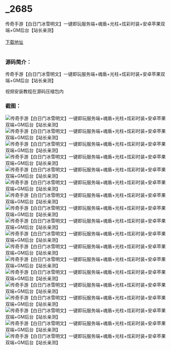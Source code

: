 # _2685
传奇手游【白日门冰雪明文】一键即玩服务端+魂盾+光柱+炫彩时装+安卓苹果双端+GM后台【站长亲测】
<br/></br>
[下载地址](https://www.uuid2.com/2685.html "下载地址")
<br/></br>
<h3>源码简介：</h3>
<p>传奇手游【白日门冰雪明文】一键即玩服务端+魂盾+光柱+炫彩时装+安卓苹果双端+GM后台【站长亲测】<p>
<p>视频安装教程在源码压缩包内<p>
<h3>截图：</h3>
<img src="https://www.uuid2.com/wp-content/uploads/img/202111/f20a838808.png" alt="传奇手游【白日门冰雪明文】一键即玩服务端+魂盾+光柱+炫彩时装+安卓苹果双端+GM后台【站长亲测】"><img src="https://www.uuid2.com/wp-content/uploads/img/202111/95eaec4480.png" alt="传奇手游【白日门冰雪明文】一键即玩服务端+魂盾+光柱+炫彩时装+安卓苹果双端+GM后台【站长亲测】"><img src="https://www.uuid2.com/wp-content/uploads/img/202111/2006f20837.png" alt="传奇手游【白日门冰雪明文】一键即玩服务端+魂盾+光柱+炫彩时装+安卓苹果双端+GM后台【站长亲测】"><img src="https://www.uuid2.com/wp-content/uploads/img/202111/1513d42610.png" alt="传奇手游【白日门冰雪明文】一键即玩服务端+魂盾+光柱+炫彩时装+安卓苹果双端+GM后台【站长亲测】"><img src="https://www.uuid2.com/wp-content/uploads/img/202111/b322658303.png" alt="传奇手游【白日门冰雪明文】一键即玩服务端+魂盾+光柱+炫彩时装+安卓苹果双端+GM后台【站长亲测】"><img src="https://www.uuid2.com/wp-content/uploads/img/202111/9bb79d4203.png" alt="传奇手游【白日门冰雪明文】一键即玩服务端+魂盾+光柱+炫彩时装+安卓苹果双端+GM后台【站长亲测】"><img src="https://www.uuid2.com/wp-content/uploads/img/202111/ac13e6b384.png" alt="传奇手游【白日门冰雪明文】一键即玩服务端+魂盾+光柱+炫彩时装+安卓苹果双端+GM后台【站长亲测】"><img src="https://www.uuid2.com/wp-content/uploads/img/202111/8a37566441.png" alt="传奇手游【白日门冰雪明文】一键即玩服务端+魂盾+光柱+炫彩时装+安卓苹果双端+GM后台【站长亲测】"><img src="https://www.uuid2.com/wp-content/uploads/img/202111/0582275641.png" alt="传奇手游【白日门冰雪明文】一键即玩服务端+魂盾+光柱+炫彩时装+安卓苹果双端+GM后台【站长亲测】"><img src="https://www.uuid2.com/wp-content/uploads/img/202111/494e93a891.png" alt="传奇手游【白日门冰雪明文】一键即玩服务端+魂盾+光柱+炫彩时装+安卓苹果双端+GM后台【站长亲测】"><img src="https://www.uuid2.com/wp-content/uploads/img/202111/4ff541c195.png" alt="传奇手游【白日门冰雪明文】一键即玩服务端+魂盾+光柱+炫彩时装+安卓苹果双端+GM后台【站长亲测】"><img src="https://www.uuid2.com/wp-content/uploads/img/202111/ab929d5680.png" alt="传奇手游【白日门冰雪明文】一键即玩服务端+魂盾+光柱+炫彩时装+安卓苹果双端+GM后台【站长亲测】"><img src="https://www.uuid2.com/wp-content/uploads/img/202111/158130c936.png" alt="传奇手游【白日门冰雪明文】一键即玩服务端+魂盾+光柱+炫彩时装+安卓苹果双端+GM后台【站长亲测】"><img src="https://www.uuid2.com/wp-content/uploads/img/202111/7b602f0136.png" alt="传奇手游【白日门冰雪明文】一键即玩服务端+魂盾+光柱+炫彩时装+安卓苹果双端+GM后台【站长亲测】"><img src="https://www.uuid2.com/wp-content/uploads/img/202111/e61eb1a170.png" alt="传奇手游【白日门冰雪明文】一键即玩服务端+魂盾+光柱+炫彩时装+安卓苹果双端+GM后台【站长亲测】"><img src="https://www.uuid2.com/wp-content/uploads/img/202111/4e2786f363.png" alt="传奇手游【白日门冰雪明文】一键即玩服务端+魂盾+光柱+炫彩时装+安卓苹果双端+GM后台【站长亲测】"><img src="https://www.uuid2.com/wp-content/uploads/img/202111/429e8dc756.png" alt="传奇手游【白日门冰雪明文】一键即玩服务端+魂盾+光柱+炫彩时装+安卓苹果双端+GM后台【站长亲测】"><img src="https://www.uuid2.com/wp-content/uploads/img/202111/b209080935.png" alt="传奇手游【白日门冰雪明文】一键即玩服务端+魂盾+光柱+炫彩时装+安卓苹果双端+GM后台【站长亲测】">
